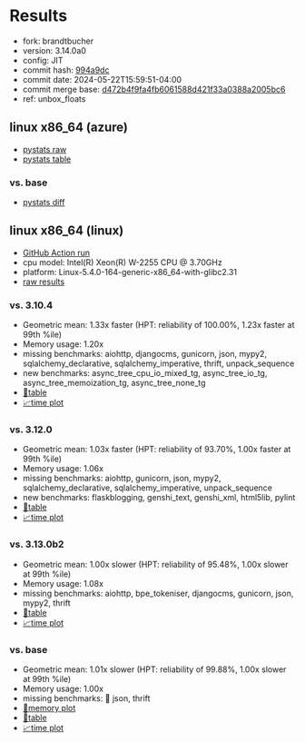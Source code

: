 # Results

- fork: brandtbucher
- version: 3.14.0a0
- config: JIT
- commit hash: [994a9dc](https://github.com/brandtbucher/cpython/commit/994a9dc)
- commit date: 2024-05-22T15:59:51-04:00
- commit merge base: [d472b4f9fa4fb6061588d421f33a0388a2005bc6](https://github.com/brandtbucher/cpython/commit/d472b4f9fa4fb6061588d421f33a0388a2005bc6)
- ref: unbox_floats

## linux x86_64 (azure)

- [pystats raw](bm-20240522-azure-x86_64-brandtbucher-unbox_floats-3.14.0a0-994a9dc-pystats.json)
- [pystats table](bm-20240522-azure-x86_64-brandtbucher-unbox_floats-3.14.0a0-994a9dc-pystats.md)

### vs. base

- [pystats diff](bm-20240522-azure-x86_64-brandtbucher-unbox_floats-3.14.0a0-994a9dc-pystats-vs-base.md)

## linux x86_64 (linux)

- [GitHub Action run](https://github.com/faster-cpython/benchmarking/actions/runs/9197624208)
- cpu model: Intel(R) Xeon(R) W-2255 CPU @ 3.70GHz
- platform: Linux-5.4.0-164-generic-x86_64-with-glibc2.31
- [raw results](bm-20240522-linux-x86_64-brandtbucher-unbox_floats-3.14.0a0-994a9dc.json)

### vs. 3.10.4

- Geometric mean: 1.33x faster (HPT: reliability of 100.00%, 1.23x faster at 99th %ile)
- Memory usage: 1.20x
- missing benchmarks: aiohttp, djangocms, gunicorn, json, mypy2, sqlalchemy_declarative, sqlalchemy_imperative, thrift, unpack_sequence
- new benchmarks: async_tree_cpu_io_mixed_tg, async_tree_io_tg, async_tree_memoization_tg, async_tree_none_tg
- [📄table](bm-20240522-linux-x86_64-brandtbucher-unbox_floats-3.14.0a0-994a9dc-vs-3.10.4.md)
- [📈time plot](bm-20240522-linux-x86_64-brandtbucher-unbox_floats-3.14.0a0-994a9dc-vs-3.10.4.svg)

### vs. 3.12.0

- Geometric mean: 1.03x faster (HPT: reliability of 93.70%, 1.00x faster at 99th %ile)
- Memory usage: 1.06x
- missing benchmarks: aiohttp, gunicorn, json, mypy2, sqlalchemy_declarative, sqlalchemy_imperative, unpack_sequence
- new benchmarks: flaskblogging, genshi_text, genshi_xml, html5lib, pylint
- [📄table](bm-20240522-linux-x86_64-brandtbucher-unbox_floats-3.14.0a0-994a9dc-vs-3.12.0.md)
- [📈time plot](bm-20240522-linux-x86_64-brandtbucher-unbox_floats-3.14.0a0-994a9dc-vs-3.12.0.svg)

### vs. 3.13.0b2

- Geometric mean: 1.00x slower (HPT: reliability of 95.48%, 1.00x slower at 99th %ile)
- Memory usage: 1.08x
- missing benchmarks: aiohttp, bpe_tokeniser, djangocms, gunicorn, json, mypy2, thrift
- [📄table](bm-20240522-linux-x86_64-brandtbucher-unbox_floats-3.14.0a0-994a9dc-vs-3.13.0b2.md)
- [📈time plot](bm-20240522-linux-x86_64-brandtbucher-unbox_floats-3.14.0a0-994a9dc-vs-3.13.0b2.svg)

### vs. base

- Geometric mean: 1.01x slower (HPT: reliability of 99.88%, 1.00x slower at 99th %ile)
- Memory usage: 1.00x
- missing benchmarks: 🔴 json, thrift
- [🧠memory plot](bm-20240522-linux-x86_64-brandtbucher-unbox_floats-3.14.0a0-994a9dc-vs-base-mem.svg)
- [📄table](bm-20240522-linux-x86_64-brandtbucher-unbox_floats-3.14.0a0-994a9dc-vs-base.md)
- [📈time plot](bm-20240522-linux-x86_64-brandtbucher-unbox_floats-3.14.0a0-994a9dc-vs-base.svg)


